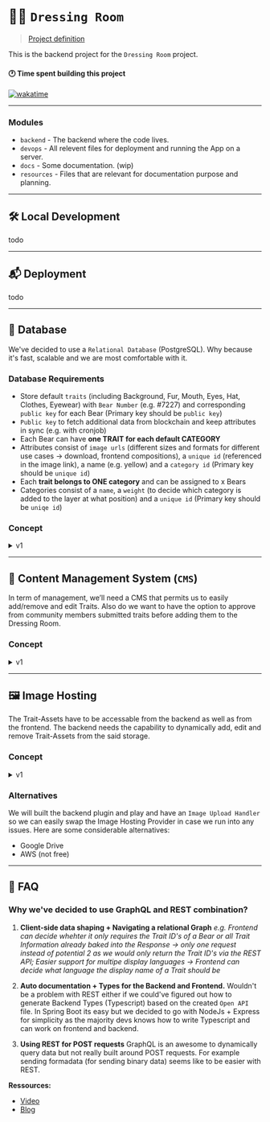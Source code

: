 # 🐻👕 `Dressing Room`

> [Project definition](https://docs.google.com/document/d/1r79JpQuDaUg7jHCuk29znx-eFeEVWszP1QbT7YaIZR4/edit)

This is the backend project for the `Dressing Room` project.

#### 🕐 Time spent building this project

[![wakatime](https://wakatime.com/badge/user/aa5a8ce7-1c57-4f26-a159-ea57ec5ea7c1/project/efa8fba4-233b-4312-8010-2ed84ba018d9.svg)](https://wakatime.com/badge/user/aa5a8ce7-1c57-4f26-a159-ea57ec5ea7c1/project/efa8fba4-233b-4312-8010-2ed84ba018d9)

---

### Modules
- `backend` - The backend where the code lives.
- `devops` - All relevent files for deployment and running the App on a server.
- `docs` - Some documentation. (wip)
- `resources` - Files that are relevant for documentation purpose and planning.

---

## 🛠 Local Development

todo


---

## 📬 Deployment

todo

---

## 🦾 Database

We've decided to use a `Relational Database` (PostgreSQL). Why because it's fast, scalable and we are most comfortable with it.

### Database Requirements

- Store default `traits` (including Background, Fur, Mouth, Eyes, Hat, Clothes, Eyewear) with `Bear Number` (e.g. #7227) and corresponding `public key` for each Bear (Primary key should be `public key`)
- `Public key` to fetch additional data from blockchain and keep attributes in sync (e.g. with cronjob)
- Each Bear can have **one TRAIT for each default CATEGORY**
- Attributes consist of `image urls` (different sizes and formats for different use cases → download, frontend compositions), a `unique id` (referenced in the image link), a name (e.g. yellow) and a `category id` (Primary key should be `unique id`)
- Each **trait belongs to ONE category** and can be assigned to x Bears
- Categories consist of a `name`, a `weight` (to decide which category is added to the layer at what position) and a `unique id` (Primary key should be `uniqe id`)

### Concept

<details>
<summary>v1</summary>

![img](./resources/assets/uml_er_diagram.drawio.png)

</details>

---

## 🔩 Content Management System (`CMS`)

In term of management, we’ll need a CMS that permits us to easily add/remove and edit Traits.
Also do we want to have the option to approve from community members submitted traits before adding them to the Dressing Room.

### Concept

<details>
<summary>v1</summary>

### Github as `CMS`?
GitHub is a hosting service for software development and version control using Git. However, temporary, it can be 'misused' as Content Management System (CMS) for the first iteration of this (POC) backend. A central part of the GitHub are `Pull Requests` and `Issues`. Both of these functionalities come into play in the CMS.

- `Pull Requests` let you tell others about changes you've pushed to a branch in a repository on GitHub. This functionality can be used for the Trait image submission process. As soon as a user submits a new Trait, a `Pull Request` is opened by the backend ([Github App](https://docs.github.com/en/developers/apps/getting-started-with-apps/about-apps)) and an admin can check whether the suggested changes (the newly added image and chosen Category) are appropriate. If the Trait corresponds with the Guidelines, the `Pull Request` can be merged and the changes get applied by the backend. If the Trait doesn't fit, an admin can update/correct the provided changes or close the `Pull Request`.  If the `Pull Request` is closed, the changes won't get applied.
- `Issues` let you track your work on GitHub and can be seen as tasks. Issues are like Task Items a developer has to resolve. Thus, an Issue can be used to define tasks for the backend and not the developer has to resolve the task but the backend. For example, an admin creates a new `Issue` with the Tag `add_category` and defines based on a predefined template the new Category. As soon as the Issue is submitted (e.g. via Tag `apply`) the backend reads the specified information from the Issue and implements these changes.

By using Github we avoid implementing a custom authentication system as a Github Repository has integrated authentisation and admins can be granted the required managment rights.
In the future we might design and build a custom CMS platform that purley serves the purpose of managing the Trait content.

![img](./resources/assets/aktivity_diagram_cms.drawio.png)
### Rate Limiting of Github API
The [rate limit per hours is `5k` requests](https://docs.github.com/en/developers/apps/building-github-apps/rate-limits-for-github-apps) which is more than enough.

</details>

---

## 🖼 Image Hosting

The Trait-Assets have to be accessable from the backend as well as from the frontend.
The backend needs the capability to dynamically add, edit and remove Trait-Assets from the said storage.

### Concept

<details>
<summary>v1</summary>

### Github as `Image Host`?
Github can also be temporarily misused as image host. However its very restricted in terms of scalability as it has a soft limit of `1GB` and hard limit of `5GB` overall storage capazity.
Thus its not the best option in the long run but the best option for the short run,
as its easy to setup and integrates with our `CMS` system.

### Size limit of Github Repo
The [max file size is `100MB`](https://docs.github.com/en/repositories/working-with-files/managing-large-files/about-large-files-on-github#file-size-limits) and [the max repo size is 5GB](https://docs.github.com/en/repositories/working-with-files/managing-large-files/about-large-files-on-github#repository-size-limits). The only limiting facctor might be the **max repo size** as its not scalable. However it should be enough for now. If we assume each trait with the differen scaling factors requires `2MB` we could store `2500` Traits. The base Okay Bear collection [has `171` Traits](https://raritysniper.com/okay-bears/traits).

**Ressources**
- [Stackoverflow](https://stackoverflow.com/questions/23843721/can-github-be-used-for-hosting-files-mp3-and-images)
- [Git Large File Storage](https://git-lfs.github.com/)
- [Git Sizer](https://github.com/github/git-sizer)

</details>

### Alternatives
We will built the backend plugin and play and have an `Image Upload Handler` so we can easily swap the Image Hosting Provider in case we run into any issues. Here are some considerable alternatives:
- Google Drive
- AWS (not free)

---

## 🧐 FAQ

### Why we've decided to use GraphQL and REST combination?

1. **Client-side data shaping + Navigating a relational Graph**
   _e.g. Frontend can decide whehter it only requires the Trait ID's of a Bear or all Trait Information already baked into the Response -> only one request instead of potential 2 as we would only return the Trait ID's via the REST API; Easier support for multipe display languages -> Frontend can decide what language the display name of a Trait should be_

2. **Auto documentation + Types for the Backend and Frontend.** Wouldn't be a problem with REST either if we could've figured out how to generate Backend Types (Typescript) based on the created `Open API` file. In Spring Boot its easy but we decided to go with NodeJs + Express for simplicity as the majority devs knows how to write Typescript and can work on frontend and backend.

3. **Using REST for POST requests** GraphQL is an awesome to dynamically query data but not really built around POST requests. For example sending formadata (for sending binary data) seems like to be easier with REST.

**Ressources:**

- [Video](https://www.youtube.com/watch?v=x6r4IzofPVc)
- [Blog](https://hygraph.com/blog/graphql-vs-rest-apis)
